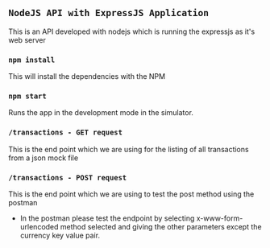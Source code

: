 ## `NodeJS API with ExpressJS Application`
This is an API developed with nodejs which is running the expressjs as it's web server

### `npm install`
This will install the dependencies with the NPM

### `npm start`
Runs the app in the development mode in the simulator.<br />

### `/transactions - GET request`
This is the end point which we are using for the listing of all transactions from a json mock file

### `/transactions - POST request`
This is the end point which we are using to test the post method using the postman
- In the postman please test the endpoint by selecting x-www-form-urlencoded method selected and giving the other parameters except the currency key value pair.